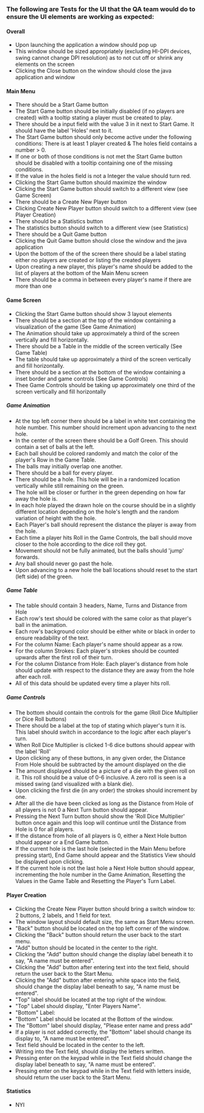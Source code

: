 ### The following are Tests for the UI that the QA team would do to ensure the UI elements are working as expected:

#### Overall

- Upon launching the application a window should pop up
- This window should be sized appropriately (excluding HI-DPI devices, swing cannot change DPI resolution) as to not cut off or shrink any elements on the screen
- Clicking the Close button on the window should close the java application and window

#### Main Menu

- There should be a Start Game button
- The Start Game button should be initially disabled (if no players are created) with a tooltip stating a player must be created to play.
- There should be a input field with the value 3 in it next to Start Game. It should have the label 'Holes' next to it.
- The Start Game button should only become active under the following conditions: There is at least 1 player created & The holes field contains a number > 0.
- If one or both of those conditions is not met the Start Game button should be disabled with a tooltip containing one of the missing conditions.
- If the value in the holes field is not a Integer the value should turn red.
- Clicking the Start Game button should maximize the window
- Clicking the Start Game button should switch to a different view (see Game Screen)
- There should be a Create New Player button
- Clicking Create New Player button should switch to a different view (see Player Creation)
- There should be a Statistics button
- The statistics button should switch to a different view (see Statistics)
- There should be a Quit Game button
- Clicking the Quit Game button should close the window and the java application
- Upon the bottom of the of the screen there should be a label stating either no players are created or listing the created players
- Upon creating a new player, this player's name should be added to the list of players at the bottom of the Main Menu screen
- There should be a comma in between every player's name if there are more than one

#### Game Screen

- Clicking the Start Game button should show 3 layout elements
- There should be a section at the top of the window containing a visualization of the game (See Game Animation)
- The Animation should take up approximately a third of the screen vertically and fill horizontally.
- There should be a Table in the middle of the screen vertically (See Game Table)
- The table should take up approximately a third of the screen vertically and fill horizontally.
- There should be a section at the bottom of the window containing a inset border and game controls (See Game Controls)
- Thee Game Controls should be taking up approximately one third of the screen vertically and fill horizontally

##### Game Animation

- At the top left corner there should be a label in white text containing the hole number. This number should increment upon advancing to the next hole.
- In the center of the screen there should be a Golf Green. This should contain a set of balls at the left.
- Each ball should be colored randomly and match the color of the player's Row in the Game Table.
- The balls may initially overlap one another.
- There should be a ball for every player.
- There should be a hole. This hole will be in a randomized location vertically while still remaining on the green.
- The hole will be closer or further in the green depending on how far away the hole is.
- In each hole played the drawn hole on the course should be in a slightly different location depending on the hole's length and the random variation of height with the hole.
- Each Player's ball should represent the distance the player is away from the hole.
- Each time a player hits Roll in the Game Controls, the ball should move closer to the hole according to the dice roll they got.
- Movement should not be fully animated, but the balls should 'jump' forwards.
- Any ball should never go past the hole.
- Upon advancing to a new hole the ball locations should reset to the start (left side) of the green.

##### Game Table
- The table should contain 3 headers, Name, Turns and Distance from Hole
- Each row's text should be colored with the same color as that player's ball in the animation.
- Each row's background color should be either white or black in order to ensure readability of the text.
- For the column Name: Each player's name should appear as a row.
- For the column Strokes: Each player's strokes should be counted upwards after the first roll of their turn.
- For the column Distance from Hole: Each player's distance from hole should update with respect to the distance they are away from the hole after each roll.
- All of this data should be updated every time a player hits roll.

##### Game Controls
- The bottom should contain the controls for the game (Roll Dice Multiplier or Dice Roll buttons)
- There should be a label at the top of stating which player's turn it is. This label should switch in accordance to the logic after each player's turn.
- When Roll Dice Multiplier is clicked 1-6 dice buttons should appear with the label 'Roll'
- Upon clicking any of these buttons, in any given order, the Distance From Hole should be subtracted by the amount displayed on the die
- The amount displayed should be a picture of a die with the given roll on it. This roll should be a value of 0-6 inclusive. A zero roll is seen is a missed swing (and visualized with a blank die).
- Upon clicking the first die (in any order) the strokes should increment by one.
- After all the die have been clicked as long as the Distance from Hole of all players is not 0 a Next Turn button should appear.
- Pressing the Next Turn button should show the 'Roll Dice Multiplier' button once again and this loop will continue until the Distance from Hole is 0 for all players.
- If the distance from hole of all players is 0, either a Next Hole button should appear or a End Game button.
- If the current hole is the last hole (selected in the Main Menu before pressing start), End Game should appear and the Statistics View should be displayed upon clicking.
- If the current hole is not the last hole a Next Hole button should appear, incrementing the hole number in the Game Animation, Resetting the Values in the Game Table and Resetting the Player's Turn Label.

#### Player Creation

- Clicking the Create New Player button should bring a switch window to: 2 buttons, 2 labels, and 1 field for text. 
- The window layout should default size, the same as Start Menu screen. 
- "Back" button should be located on the top left corner of the window.
- Clicking the "Back" button should return the user back to the start menu. 
- "Add" button should be located in the center to the right. 
- Clicking the "Add" button should change the display label beneath it to say, "A name must be entered".
- Clicking the "Add" button after entering text into the text field, should return the user back to the Start Menu. 
- Clicking the "Add" button after entering white space into the field, should change the display label beneath to say, "A name must be entered".
- "Top" label should be located at the top right of the window. 
- "Top" Label should display, "Enter Players Name".
- "Bottom" Label: 
- "Bottom" Label should be located at the Bottom of the window. 
- The "Bottom" label should display, "Please enter name and press add"
- If a player is not added correctly, the "Bottom" label should change its display to, "A name must be entered".
- Text field should be located in the center to the left. 
- Writing into the Text field, should display the letters written. 
- Pressing enter on the keypad while in the Text field should change the display label beneath to say, "A name must be entered".
- Pressing enter on the keypad while in the Text field with letters inside, should return the user back to the Start Menu.   

#### Statistics

- NYI